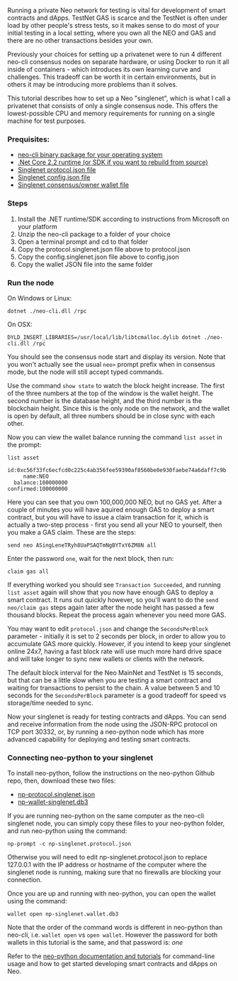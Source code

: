Running a private Neo network for testing is vital for development of smart contracts and dApps. TestNet GAS is scarce and the TestNet is often under load by other people's stress tests, so it makes sense to do most of your initial testing in a local setting, where you own all the NEO and GAS and there are no other transactions besides your own.

Previously your choices for setting up a privatenet were to run 4 different neo-cli consensus nodes on separate hardware, or using Docker to run it all inside of containers - which introduces its own learning curve and challenges. This tradeoff can be worth it in certain environments, but in others it may be introducing more problems than it solves.

This tutorial describes how to set up a Neo "singlenet", which is what I call a privatenet that consists of only a single consensus node. This offers the lowest-possible CPU and memory requirements for running on a single machine for test purposes.

### Prequisites:

* [neo-cli binary package for your operating system](https://github.com/neo-project/neo-cli/releases)
* [.Net Core 2.2 runtime (or SDK if you want to rebuild from source)](https://dotnet.microsoft.com/download)
* [Singlenet protocol.json file](https://raw.githubusercontent.com/hal0x2328/neo-singlenet-tutorial/master/protocol.singlenet.json)
* [Singlenet config.json file](https://raw.githubusercontent.com/hal0x2328/neo-singlenet-tutorial/master/config.singlenet.json)
* [Singlenet consensus/owner wallet file](https://raw.githubusercontent.com/hal0x2328/neo-singlenet-tutorial/master/wallet-singlenet.json)

### Steps

1. Install the .NET runtime/SDK according to instructions from Microsoft on
your platform
2. Unzip the neo-cli package to a folder of your choice
3. Open a terminal prompt and cd to that folder
4. Copy the protocol.singlenet.json file above to protocol.json
5. Copy the config.singlenet.json file above to config.json
6. Copy the wallet JSON file into the same folder

### Run the node 

On Windows or Linux:
```
dotnet ./neo-cli.dll /rpc
```
On OSX:
```
DYLD_INSERT_LIBRARIES=/usr/local/lib/libtcmalloc.dylib dotnet ./neo-cli.dll /rpc
```

You should see the consensus node start and display its version. Note that you won't actually see the usual `neo>` prompt prefix when in consensus mode, but the node will still accept typed commands. 

Use the command `show state` to watch the block height increase. The first of the three numbers at the top of the window is the wallet height. The second number is the database height, and the third number is the blockchain height. Since this is the only node on the network, and the wallet is open by default, all three numbers should be in close sync with each other.

Now you can view the wallet balance running the command ```list asset``` in the
prompt:

```
list asset
       id:0xc56f33fc6ecfcd0c225c4ab356fee59390af8560be0e930faebe74a6daff7c9b
     name:NEO
  balance:100000000
confirmed:100000000
```

Here you can see that you own 100,000,000 NEO, but no GAS yet. After a couple of minutes you will have aquired enough GAS to deploy a smart contract, but you will have to issue a claim transaction for it, which is actually a two-step process - first you send all your NEO to yourself, then you make a GAS claim. These are the steps:
```
send neo ASingLeneTRyh8UaPSAQTmNgBYTxY6ZM8N all
```
Enter the password `one`, wait for the next block, then run:

```
claim gas all
```

If everything worked you should see `Transaction Succeeded`, and running 
`list asset` again will show that you now have enough GAS to deploy a smart 
contract. It runs out quickly however, so you'll want to do the `send neo/claim gas` steps again later after the node height has passed a few thousand blocks. Repeat the process again whenever you need more GAS.

You may want to edit `protocol.json` and change the `SecondsPerBlock` parameter - initially it is set to 2 seconds per block, in order to allow you to accumulate GAS more quickly. However, if you intend to keep your singlenet online 24x7, having a fast block rate will use much more hard drive space and will take longer to sync new wallets or clients with the network. 

The default block interval for the Neo MainNet and TestNet is 15 seconds, but that can be a little slow when you are testing a smart contract and waiting for transactions to persist to the chain. A value between 5 and 10 seconds for the `SecondsPerBlock` parameter is a good tradeoff for speed vs storage/time needed to sync.

Now your singlenet is ready for testing contracts and dApps. You can send and
receive information from the node using the JSON-RPC protocol on TCP port 30332,
or, by running a neo-python node which has more advanced capability for deploying and testing smart contracts.

### Connecting neo-python to your singlenet

To install neo-python, follow the instructions on the neo-python Github repo, then, download these two files: 

* [np-protocol.singlenet.json](https://raw.githubusercontent.com/hal0x2328/neo-singlenet-tutorial/master/np-protocol.singlenet.json)
* [np-wallet-singlenet.db3](https://github.com/hal0x2328/neo-singlenet-tutorial/raw/master/np-wallet-singlenet.db3)

If you are running neo-python on the same computer as the neo-cli singlenet node, you can simply copy these files to your neo-python folder, and run neo-python using the command:
```
np-prompt -c np-singlenet.protocol.json
```
Otherwise you will need to edit np-singlenet.protocol.json to replace 127.0.0.1 with the IP address or hostname of the computer where the singlenet node is running, making sure that no firewalls are blocking your connection.

Once you are up and running with neo-python, you can open the wallet using the command:
```
wallet open np-singlenet.wallet.db3
```
Note that the order of the command words is different in neo-python than neo-cli, i.e. `wallet open` vs `open wallet`. However the password for both wallets in this tutorial is the same, and that password is: *one*

Refer to the [neo-python documentation and tutorials](https://neo-python.readthedocs.io/en/latest/) for command-line usage and how to get started developing smart contracts and dApps on Neo. 
